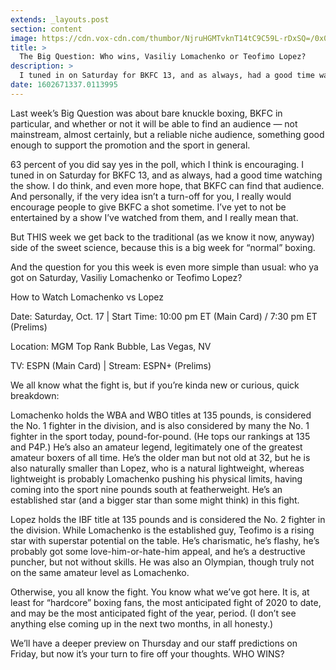 ```yaml
--- 
extends: _layouts.post 
section: content 
image: https://cdn.vox-cdn.com/thumbor/NjruHGMTvknT14tC9C59L-rDxSQ=/0x0:2611x1367/fit-in/1200x630/cdn.vox-cdn.com/uploads/chorus_asset/file/21955258/lomalopezeditgetty.jpg 
title: > 
  The Big Question: Who wins, Vasiliy Lomachenko or Teofimo Lopez? 
description: > 
  I tuned in on Saturday for BKFC 13, and as always, had a good time watching the show.And the question for you this week is even more simple than usual: who ya got on Saturday, Vasiliy Lomachenko or Teofimo Lopez?He’s an established star (and a bigger star than some might think) in this fight.While Lomachenko is the established guy, Teofimo is a rising star with superstar potential on the table.He’s charismatic, he’s flashy, he’s probably got some love-him-or-hate-him appeal, and he’s a destructive puncher, but not without skills. 
date: 1602671337.0113995 
--- 
```

Last week’s Big Question was about bare knuckle boxing, BKFC in particular, and whether or not it will be able to find an audience — not mainstream, almost certainly, but a reliable niche audience, something good enough to support the promotion and the sport in general.

63 percent of you did say yes in the poll, which I think is encouraging. I tuned in on Saturday for BKFC 13, and as always, had a good time watching the show. I do think, and even more hope, that BKFC can find that audience. And personally, if the very idea isn’t a turn-off for you, I really would encourage people to give BKFC a shot sometime. I’ve yet to not be entertained by a show I’ve watched from them, and I really mean that.

But THIS week we get back to the traditional (as we know it now, anyway) side of the sweet science, because this is a big week for “normal” boxing.

And the question for you this week is even more simple than usual: who ya got on Saturday, Vasiliy Lomachenko or Teofimo Lopez?

How to Watch Lomachenko vs Lopez

Date: Saturday, Oct. 17 | Start Time: 10:00 pm ET (Main Card) / 7:30 pm ET (Prelims)

Location: MGM Top Rank Bubble, Las Vegas, NV

TV: ESPN (Main Card) | Stream: ESPN+ (Prelims)

We all know what the fight is, but if you’re kinda new or curious, quick breakdown:

Lomachenko holds the WBA and WBO titles at 135 pounds, is considered the No. 1 fighter in the division, and is also considered by many the No. 1 fighter in the sport today, pound-for-pound. (He tops our rankings at 135 and P4P.) He’s also an amateur legend, legitimately one of the greatest amateur boxers of all time. He’s the older man but not old at 32, but he is also naturally smaller than Lopez, who is a natural lightweight, whereas lightweight is probably Lomachenko pushing his physical limits, having coming into the sport nine pounds south at featherweight. He’s an established star (and a bigger star than some might think) in this fight.

Lopez holds the IBF title at 135 pounds and is considered the No. 2 fighter in the division. While Lomachenko is the established guy, Teofimo is a rising star with superstar potential on the table. He’s charismatic, he’s flashy, he’s probably got some love-him-or-hate-him appeal, and he’s a destructive puncher, but not without skills. He was also an Olympian, though truly not on the same amateur level as Lomachenko.

Otherwise, you all know the fight. You know what we’ve got here. It is, at least for “hardcore” boxing fans, the most anticipated fight of 2020 to date, and may be the most anticipated fight of the year, period. (I don’t see anything else coming up in the next two months, in all honesty.)

We’ll have a deeper preview on Thursday and our staff predictions on Friday, but now it’s your turn to fire off your thoughts. WHO WINS?